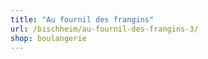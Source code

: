 ```yaml
---
title: "Au fournil des frangins"
url: /bischheim/au-fournil-des-frangins-3/
shop: boulangerie
---
```


